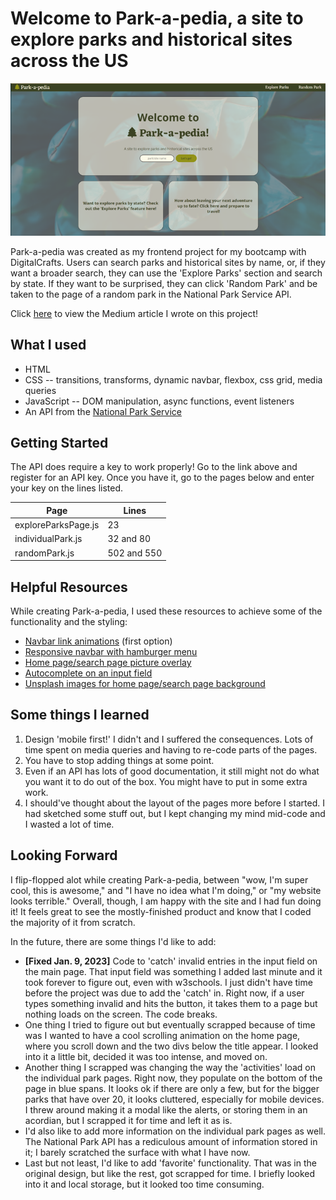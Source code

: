 # Welcome to Park-a-pedia, a site to explore parks and historical sites across the US

![Park-a-pedia Home Page](/pictures/parkapediaHome.png)

Park-a-pedia was created as my frontend project for my bootcamp with DigitalCrafts. Users can search parks and historical sites by name, or, if they want a broader search, they can use the 'Explore Parks' section and search by state. If they want to be surprised, they can click 'Random Park' and be taken to the page of a random park in the National Park Service API.

Click [here](https://medium.com/@jayelonlasseigne/building-a-website-with-the-nps-api-1c5cc0c68cd9?postPublishedType=initial) to view the Medium article I wrote on this project!

## What I used

- HTML
- CSS -- transitions, transforms, dynamic navbar, flexbox, css grid, media queries
- JavaScript -- DOM manipulation, async functions, event listeners
- An API from the [National Park Service](https://www.nps.gov/subjects/developer/guides.htm)

## Getting Started

The API does require a key to work properly! Go to the link above and register for an API key. Once you have it, go to the pages below and enter your key on the lines listed.

| Page                | Lines       |
| ------------------- | ----------- |
| exploreParksPage.js | 23          |
| individualPark.js   | 32 and 80   |
| randomPark.js       | 502 and 550 |

## Helpful Resources

While creating Park-a-pedia, I used these resources to achieve some of the functionality and the styling:

- [Navbar link animations](https://codepen.io/t_afif/pen/OJbGzrG) (first option)
- [Responsive navbar with hamburger menu](https://www.youtube.com/watch?v=flItyHiDm7E)
- [Home page/search page picture overlay](https://www.youtube.com/watch?v=DZg6UfS5zYg)
- [Autocomplete on an input field](https://www.w3schools.com/howto/howto_js_autocomplete.asp)
- [Unsplash images for home page/search page background](https://awik.io/generate-random-images-unsplash-without-using-api/)

## Some things I learned

1. Design 'mobile first!' I didn't and I suffered the consequences. Lots of time spent on media queries and having to re-code parts of the pages.
2. You have to stop adding things at some point.
3. Even if an API has lots of good documentation, it still might not do what you want it to do out of the box. You might have to put in some extra work.
4. I should've thought about the layout of the pages more before I started. I had sketched some stuff out, but I kept changing my mind mid-code and I wasted a lot of time.

## Looking Forward

I flip-flopped alot while creating Park-a-pedia, between "wow, I'm super cool, this is awesome," and "I have no idea what I'm doing," or "my website looks terrible." Overall, though, I am happy with the site and I had fun doing it! It feels great to see the mostly-finished product and know that I coded the majority of it from scratch.

In the future, there are some things I'd like to add:

- **[Fixed Jan. 9, 2023]** Code to 'catch' invalid entries in the input field on the main page. That input field was something I added last minute and it took forever to figure out, even with w3schools. I just didn't have time before the project was due to add the 'catch' in. Right now, if a user types something invalid and hits the button, it takes them to a page but nothing loads on the screen. The code breaks.
- One thing I tried to figure out but eventually scrapped because of time was I wanted to have a cool scrolling animation on the home page, where you scroll down and the two divs below the title appear. I looked into it a little bit, decided it was too intense, and moved on.
- Another thing I scrapped was changing the way the 'activities' load on the individual park pages. Right now, they populate on the bottom of the page in blue spans. It looks ok if there are only a few, but for the bigger parks that have over 20, it looks cluttered, especially for mobile devices. I threw around making it a modal like the alerts, or storing them in an acordian, but I scrapped it for time and left it as is.
- I'd also like to add more information on the individual park pages as well. The National Park API has a rediculous amount of information stored in it; I barely scratched the surface with what I have now.
- Last but not least, I'd like to add 'favorite' functionality. That was in the original design, but like the rest, got scrapped for time. I briefly looked into it and local storage, but it looked too time consuming.

